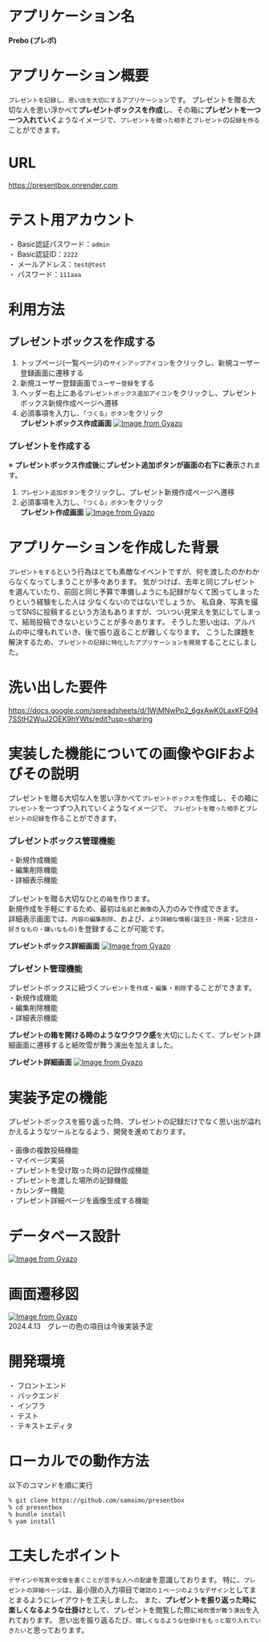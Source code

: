 # アプリケーション名
**Prebo (プレボ)**

# アプリケーション概要
`プレゼントを記録し、思い出を大切にするアプリケーション`です。
プレゼントを贈る大切な人を思い浮かべて**プレゼントボックスを作成**し、その箱に**プレゼントを一つ一つ入れていく**ようなイメージで、`プレゼントを贈った相手`と`プレゼント`の`記録を作る`ことができます。


# URL
https://presentbox.onrender.com

# テスト用アカウント
・ Basic認証パスワード：`admin`  
・ Basic認証ID：`2222`  
・ メールアドレス：`test@test`  
・ パスワード：`111aaa`  

# 利用方法
## プレゼントボックスを作成する
1. トップページ(一覧ページ)の`サインアップアイコン`をクリックし、新規ユーザー登録画面に遷移する  
2. 新規ユーザー登録画面で`ユーザー登録`をする  
3. ヘッダー右上にある`プレゼントボックス追加アイコン`をクリックし、プレゼントボックス新規作成ページへ遷移  
4. 必須事項を入力し、`「つくる」ボタン`をクリック  
**プレゼントボックス作成画面**
[![Image from Gyazo](https://i.gyazo.com/8d155ea96cbf2bd56b8cc77d82c0aa30.gif)](https://gyazo.com/8d155ea96cbf2bd56b8cc77d82c0aa30)　

### プレゼントを作成する
※ **プレゼントボックス作成後**に**プレゼント追加ボタンが画面の右下に表示**されます。  
1. `プレゼント追加ボタン`をクリックし、プレゼント新規作成ページへ遷移  
2. 必須事項を入力し、`「つくる」ボタン`をクリック  <br>
**プレゼント作成画面**
[![Image from Gyazo](https://i.gyazo.com/d077733187e5e991890f70307b10b5cc.gif)](https://gyazo.com/d077733187e5e991890f70307b10b5cc)



# アプリケーションを作成した背景
`プレゼントをする`という行為はとても素敵なイベントですが、何を渡したのかわからなくなってしまうことが多々あります。
気がつけば、去年と同じプレゼントを選んていたり、前回と同じ予算で準備しようにも記録がなくて困ってしまったりという経験をした人は
少なくないのではないでしょうか。
私自身、写真を撮ってSNSに投稿するという方法もありますが、ついつい見栄えを気にしてしまって、結局投稿できないということが多々あります。
そうした思い出は、アルバムの中に埋もれていき、後で振り返ることが難しくなります。
こうした課題を解決するため、`プレゼントの記録に特化したアプリケーションを開発`することにしました。


# 洗い出した要件
https://docs.google.com/spreadsheets/d/1WjMNwPp2_6gxAwK0LaxKFQ947SStH2WuJ2OEK9hYWts/edit?usp=sharing


# 実装した機能についての画像やGIFおよびその説明
プレゼントを贈る大切な人を思い浮かべて`プレゼントボックス`を作成し、その箱に`プレゼント`を一つずつ入れていくようなイメージで、
`プレゼントを贈った相手`と`プレゼントの記録`を作ることができます。

### プレゼントボックス管理機能
・新規作成機能  
・編集削除機能  
・詳細表示機能  
<br>
プレゼントを贈る大切なひとの`箱`を作ります。  
新規作成を手軽にするため、最初は`名前`と`画像`の入力のみで作成できます。  
詳細表示画面では、`内容の編集削除`、および、`より詳細な情報(誕生日・所属・記念日・好きなもの・嫌いなもの)`を登録することが可能です。 
<br>



**プレゼントボックス詳細画面**
[![Image from Gyazo](https://i.gyazo.com/8403f929f098ca12a90921dab148a019.gif)](https://gyazo.com/8403f929f098ca12a90921dab148a019)


### プレゼント管理機能
プレゼントボックスに紐づく`プレゼント`を`作成`・`編集`・`削除`することができます。
・新規作成機能  
・編集削除機能  
・詳細表示機能  

**プレゼントの箱を開ける時のようなワクワク感**を大切にしたくて、プレゼント詳細画面に遷移すると紙吹雪が舞う演出を加えました。  

**プレゼント詳細画面**
[![Image from Gyazo](https://i.gyazo.com/39deb01632f235c8ff05bd3737366d50.gif)](https://gyazo.com/39deb01632f235c8ff05bd3737366d50)


# 実装予定の機能
プレゼントボックスを振り返った時、プレゼントの記録だけでなく思い出が溢れかえるようなツールとなるよう、開発を進めております。 <br>   
・画像の複数投稿機能  
・マイページ実装  
・プレゼントを受け取った時の記録作成機能  
・プレゼントを渡した場所の記録機能  
・カレンダー機能  
・プレゼント詳細ページを画像生成する機能  <br>

# データベース設計
[![Image from Gyazo](https://i.gyazo.com/f40cd95be8486c01b0b692db52761565.png)](https://gyazo.com/f40cd95be8486c01b0b692db52761565)

# 画面遷移図
[![Image from Gyazo](https://i.gyazo.com/a2fe250bbcd0d16c6be463010a599c5d.png)](https://gyazo.com/a2fe250bbcd0d16c6be463010a599c5d)  
2024.4.13　グレーの色の項目は今後実装予定  

# 開発環境
・ フロントエンド  
・ バックエンド  
・ インフラ  
・ テスト  
・ テキストエディタ  

# ローカルでの動作方法
以下のコマンドを順に実行
``` shell 
% git clone https://github.com/samaimo/presentbox  
% cd presentbox  
% bundle install  
% yam install  
```

# 工夫したポイント
`デザインや写真や文章を書くことが苦手な人への配慮`を意識しております。
特に、`プレゼントの詳細ページ`は、最小限の入力項目で`雑誌の１ページのようなデザイン`としてまとまるようにレイアウトを工夫しました。
また、**プレゼントを振り返った時に楽しくなるような仕掛け**として、プレゼントを閲覧した際に`紙吹雪が舞う演出`を入れております。
思い出を振り返るたび、`嬉しくなるような仕掛けをもっと取り入れていきたい`と思っております。